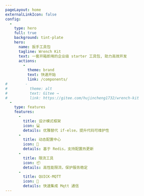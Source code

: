 ```yaml
---
pageLayout: home
externalLinkIcon: false
config:
  -
    type: hero
    full: true
    background: tint-plate
    hero:
      name: 扳手工具包
      tagline: Wrench Kit
      text: 一套开箱即用的企业级 starter 工具包, 助力高效开发
      actions:
        -
          theme: brand
          text: 快速开始
          link: /components/
#        -
#          theme: alt
#          text: Gitee →
#          link: https://gitee.com/hujincheng1732/wrench-kit
  -
    type: features
    features:
      - 
        title: 设计模式框架
        icon: 💻
        details: 优雅替代 if-else，提升代码可维护性
      - 
        title: 动态配置中心
        icon: 📖
        details: 基于 Redis，支持配置热更新
      - 
        title: 限流工具
        icon: 📦
        details: 高性能限流，保护服务稳定
      - 
        title: QUICK-MQTT
        icon: 🚀
        details: 快速集成 Mqtt 通信
---
```


